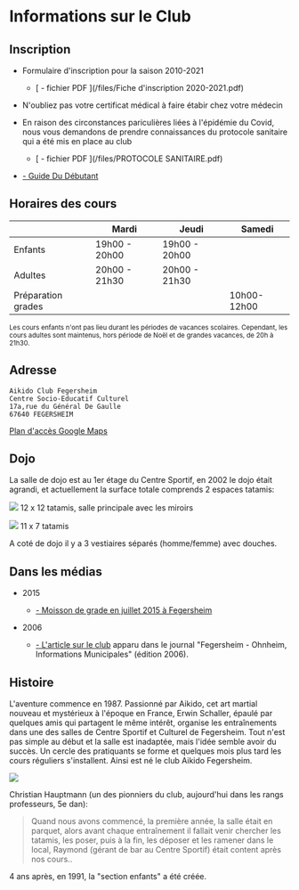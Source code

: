 # Informations sur le Club

## Inscription

* Formulaire d'inscription pour la saison 2010-2021
    * [<i class="fa fa-file-pdf-o" ></i> - fichier PDF ](/files/Fiche d'inscription 2020-2021.pdf)

* N'oubliez pas votre certificat médical <i class="fa fa-heartbeat" ></i> à faire étabir chez votre médecin

* En raison des circonstances pariculières liées à l'épidémie du Covid, nous vous demandons de prendre connaissances du protocole sanitaire qui a été mis en place au club
   
  * [<i class="fa fa-file-pdf-o" ></i> - fichier PDF ](/files/PROTOCOLE SANITAIRE.pdf)
  
  
* [<i class="fa fa-file-pdf-o" ></i> - Guide Du Débutant](/files/Aikido.pdf)


## Horaires des cours

| 	                 | Mardi         | Jeudi         | Samedi      |
|--------------------|---------------|---------------|-------------|
| Enfants            | 19h00 - 20h00 | 19h00 - 20h00 |             |
| Adultes            | 20h00 - 21h30 | 20h00 - 21h30 |             |
| Préparation grades |               |               | 10h00-12h00 |

<small>Les cours enfants n'ont pas lieu durant les périodes de vacances scolaires. Cependant, les cours adultes sont maintenus, hors période de Noël et de grandes vacances, de 20h à 21h30.</small>


## Adresse

    Aikido Club Fegersheim
    Centre Socio-Educatif Culturel
    17a,rue du Général De Gaulle
    67640 FEGERSHEIM


[<i class="fa fa-map-signs" ></i> Plan d'accès Google Maps](https://goo.gl/maps/7hDNUDSjhAt)


## Dojo

La salle de dojo est au 1er étage du Centre Sportif, en 2002 le dojo était agrandi, et actuellement la surface totale comprends 2 espaces tatamis:

![](/images/feg_dojo1.jpg)
12 x 12 tatamis, salle principale avec les miroirs

![](/images/feg_dojo2.jpg)
11 x 7 tatamis

A coté de dojo il y a 3 vestiaires séparés (homme/femme) avec douches. 

## Dans les médias

* 2015

    * [<i class="fa fa-file-pdf-o" ></i> - Moisson de grade en juillet 2015 à Fegersheim](/files/AikidoFegersheim2.pdf)

* 2006

    * [<i class="fa fa-file-pdf-o" ></i> - L'article sur le club](/files/AikidoFegersheim.pdf) apparu dans le journal "Fegersheim - Ohnheim, Informations Municipales" (édition 2006).


## Histoire

L'aventure commence en 1987. Passionné par Aikido, cet art martial nouveau et mystérieux à l'époque en France, Erwin Schaller, épaulé par quelques amis qui partagent le même intérêt, organise les entraînements dans une des salles de Centre Sportif et Culturel de Fegersheim. Tout n'est pas simple au début et la salle est inadaptée, mais l'idée semble avoir du succès. Un cercle des pratiquants se forme et quelques mois plus tard les cours réguliers s'installent. Ainsi est né le club Aikido Fegersheim.

![](/images/DSC_7952.JPG)

Christian Hauptmann (un des pionniers du club, aujourd'hui dans les rangs professeurs, 5e dan):

> Quand nous avons commencé, la première année, la salle était en parquet, alors avant chaque entraînement il fallait venir chercher les tatamis, les poser, puis à la fin, les déposer et les ramener dans le local, Raymond (gérant de bar au Centre Sportif) était content après nos cours.. <i class="fa fa-smile-o" ></i>

4 ans après, en 1991, la "section enfants" a été créée.

